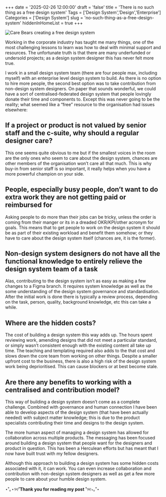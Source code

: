 +++
date = '2025-02-26 12:00:00'
draft = 'false'
title = 'There is no such thing as a free design system'
Tags = ['Design System','Design','Enterprise']
Categories = ['Design System']
slug = 'no-such-thing-as-a-free-design-system'
hiddenInHomeList = true
+++

![Care Bears creating a free design system](/images/unite-carebear.gif)

Working in the corporate industry has taught me many things, one of the most challenging lessons to learn was how to deal with minimal support and resources. The unfortunate truth is that there are many underfunded or undersold projects; as a design system designer this has never felt more true.

I work in a small design system team (there are four people max, including myself) with an enterprise level design system to build. As there is no option to hire more people, the second best option was to take contribution from non-design system designers. On paper that sounds wonderful, we could have a sort of centralised-federated design system that people lovingly donate their time and components to. Except this was never going to be the reality; what seemed like a “free” resource to the organisation had issues elsewhere:

## If a project or product is not valued by senior staff and the c-suite, why should a regular designer care?

This one seems quite obvious to me but if the smallest voices in the room are the only ones who seem to care about the design system, chances are other members of the organisation won’t care all that much. This is why buy-in from senior staff is so important, it really helps when you have a more powerful champion on your side.

## People, especially busy people, don’t want to do extra work they are not getting paid or reimbursed for

Asking people to do more than their jobs can be tricky, unless the order is coming from their manger or its in a dreaded OKR/KPI/other acronym for goals. This means that to get people to work on the design system it should be as part of their existing workload and benefit them somehow; or they have to care about the design system itself (chances are, it is the former).

## Non-design system designers do not have all the functional knowledge to entirely relieve the design system team of a task

Alas, contributing to the design system isn’t as easy as making a few changes to a Figma branch. It requires system knowledge as well as the some understanding of the design system governance and standardisation. After the initial work is done there is typically a review process, depending on the task, person, quality, background knowledge, etc this can take a while.

## Where are the hidden costs?

The cost of building a design system this way adds up. The hours spent reviewing work, amending designs that did not meet a particular standard, or simply wasn’t consistent enough with the existing content all take up time. The teaching and templating required also adds to the that cost and slows down the core team from working on other things. Despite a smaller upfront cost to the business, there is also a high risk of the design system work being deprioritised. This can cause blockers or at best become stale.

## Are there any benefits to working with a centralised and contribution model?

This way of building a design system doesn’t come as a complete challenge. Combined with governance and human connection I have been able to develop aspects of the design system (that have been actually needed) with subject matter knowledge; this is due to the product specialists contributing their time and designs to the design system.

The more human aspect of managing a design system has allowed for collaboration across multiple products. The messaging has been focused around building a design system that people want for the designers and product in question. This has been a Herculean efforts but has meant that I now have built trust with my fellow designers.

Although this approach to building a design system has some hidden costs associated with it, it can work. You can even increase collaboration and contribution with non-design system designers as well as get a few more people to care about your humble design system.

⋆˚｡⋆୨୧˚**Thank you for reading my post** ˚୨୧⋆｡˚⋆

